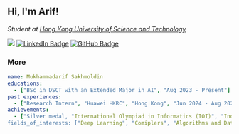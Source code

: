 <h2> Hi, I'm Arif! </h2>
<p><em>Student at <a href="https://hkust.edu.hk">Hong Kong University of Science and Technology</a></br>
</em></p>


![](https://komarev.com/ghpvc/?username=LastZhabka&style=for-the-badge&color=green)
[![LinkedIn Badge](https://img.shields.io/badge/LinkedIn-0077B5?style=for-the-badge&logo=linkedin&colore=green)](https://www.linkedin.com/in/mukhammadarifsakhmoldin/) 
[![GitHub Badge](https://img.shields.io/github/followers/LastZhabka?style=for-the-badge&color=green)](https://github.com/LastZhabka)



### More

```yaml
name: Mukhammadarif Sakhmoldin
educations:
  - ["BSc in DSCT with an Extended Major in AI", "Aug 2023 - Present"]
past experiences: 
  - ["Research Intern", "Huawei HKRC", "Hong Kong", "Jun 2024 - Aug 2024"]
achievements:
  - ["Silver medal, "International Olympiad in Informatics (IOI)", "Indonesia", "Aug 2022"]
fields_of_interests: ["Deep Learning", "Comiplers", "Algorithms and Data Strcutures"]




